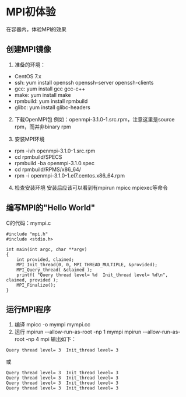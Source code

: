 # MPI初体验
在容器内，体验MPI的效果


## 创建MPI镜像
1. 准备的环境：
- CentOS 7.x
- ssh: yum install openssh openssh-server openssh-clients
- gcc: yum install gcc gcc-c++
- make: yum install make
- rpmbuild: yum install rpmbuild
- glibc: yum install glibc-headers

2. 下载OpenMPI包
例如：openmpi-3.1.0-1.src.rpm，注意这里是source rpm，而并非binary rpm

3. 安装MPI环境
- rpm -ivh openmpi-3.1.0-1.src.rpm
- cd rpmbuild/SPECS
- rpmbuild -ba openmpi-3.1.0.spec
- cd rpmbuild/RPMS/x86_64/
- rpm -i openmpi-3.1.0-1.el7.centos.x86_64.rpm

4. 检查安装环境
安装后应该可以看到有mpirun mpicc mpiexec等命令

## 编写MPI的"Hello World"
C的代码：mympi.c
```
#include "mpi.h"
#include <stdio.h>

int main(int argc, char **argv)
{
    int provided, claimed;
    MPI_Init_thread(0, 0, MPI_THREAD_MULTIPLE, &provided);
    MPI_Query_thread( &claimed );
    printf( "Query thread level= %d  Init_thread level= %d\n", claimed, provided );
    MPI_Finalize();
}
```

## 运行MPI程序

1. 编译
mpicc -o mympi mympi.cc
2. 运行
mpirun --allow-run-as-root -np 1 mympi
mpirun --allow-run-as-root -np 4 mpi
输出如下：
```
Query thread level= 3  Init_thread level= 3
```
或
```
Query thread level= 3  Init_thread level= 3
Query thread level= 3  Init_thread level= 3
Query thread level= 3  Init_thread level= 3
Query thread level= 3  Init_thread level= 3
```
